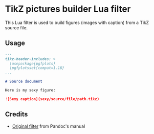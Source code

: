 # TikZ pictures builder Lua filter

This Lua filter is used to build figures (images with caption)
from a TikZ source file.

## Usage

```markdown
---
tikz-header-includes: >
  \usepackage{pgfplots}
  \pgfplotsset{compat=1.18}
...

# Source document

Here is my sexy figure:

![Sexy caption](sexy/source/file/path.tikz)
```

## Credits

- [Original filter][source] from Pandoc's manual

[source]: https://pandoc.org/lua-filters.html#building-images-with-tikz

